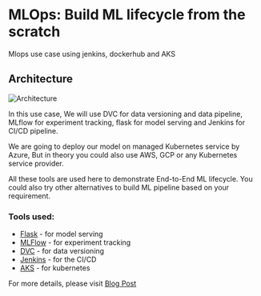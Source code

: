 # MLOps: Build ML lifecycle from the scratch
Mlops use case using jenkins, dockerhub and AKS

## Architecture
![Architecture](https://blogger.googleusercontent.com/img/a/AVvXsEjSwB0C9WRKDwl4dP5GRYe5sAI0O2J-H8BPR5f8koDgb_sr2eMybGc6UfDvn5kdyoa96QqMPKSBJFoSOrc511WMW2Lrj_oZqqLJWQjzKCQq5_jD6oOzUpK2YMM989CxPx_6bi8l_tIzplDMuxG8k-MBwjIjfXaFCWC0Edg5Omodvf-a5qo0Z5OYkw4_tg)

In this use case, We will use DVC for data versioning and data pipeline, MLflow for experiment tracking, flask for model serving and Jenkins for CI/CD pipeline. 

We are going to deploy our model on managed Kubernetes service by Azure, But in theory you could also use AWS, GCP or any Kubernetes service provider. 

All these tools are used here to demonstrate End-to-End ML lifecycle. You could also try other alternatives to build ML pipeline based on your requirement.

### Tools used:
* [Flask](https://flask.palletsprojects.com/en/2.0.x/) - for model serving
* [MLFlow](https://www.mlflow.org/) - for experiment tracking
* [DVC](https://dvc.org/) - for data versioning
* [Jenkins](https://www.jenkins.io/) - for the CI/CD
* [AKS](https://azure.microsoft.com/en-us/services/kubernetes-service/) - for kubernetes


For more details, please visit [Blog Post](https://datarubrics.blogspot.com/2021/12/httpsray.html)
